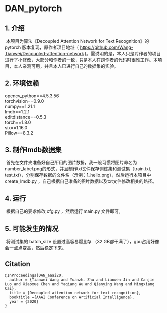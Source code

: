 # DAN_pytorch
## 1. 介绍

​        本项目为算法《Decoupled Attention Network for Text Recognition》的 pytorch 版本复现，原作者项目地址（ https://github.com/Wang-Tianwei/Decoupled-attention-network  )。需说明的是，本人只是对作者的项目进行了小修改，大部分和作者的一致，只是本人在跑作者的代码时很难工作。本项目，本人亲测可用，并且本人已进行自己的数据集的实验。

## 2. 环境依赖

opencv_python==4.5.3.56  
torchvision==0.9.0  
numpy==1.21.1  
lmdb==1.2.1  
editdistance==0.5.3  
torch==1.8.0  
six==1.16.0  
Pillow==8.3.2  

## 3. 制作lmdb数据集

​          首先在文件夹准备好自己所用的图片数据，我一般习惯将图片命名为 number_label.png的形式，并且制作txt文件保存训练集和测试集（train.txt, test.txt），分别保存数据的文件名（示例：1_hello.png），然后运行本项目中 create_lmdb.py ，自己根据自己准备的图片数据以及txt文件修改相关的路径。

## 4. 运行

​         根据自己的要求修改 cfg.py ，然后运行 main.py 文件即可。

## 5. 可能发生的情况

​         将测试集的 batch_size 设置过高容易爆显存 （32 GB都干满了），gpu占用好像会一点点变高，然后稳定下来。

## Citation

```
@InProceedings{DAN_aaai20,
  author = {Tianwei Wang and Yuanzhi Zhu and Lianwen Jin and Canjie Luo and Xiaoxue Chen and Yaqiang Wu and Qianying Wang and Mingxiang Cai}, 
  title = {Decoupled attention network for text recognition}, 
  booktitle ={AAAI Conference on Artificial Intelligence}, 
  year = {2020}
}
```

